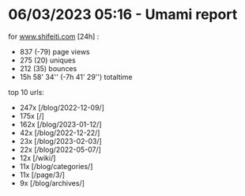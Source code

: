 # 06/03/2023 05:16 - Umami report
for www.shifeiti.com [24h] :

 - 837 (-79) page views
 - 275 (20) uniques
 - 212 (35) bounces
 - 15h 58' 34'' (-7h 41' 29'') totaltime


top 10 urls:
 - 247x [/blog/2022-12-09/]
 - 175x [/]
 - 162x [/blog/2023-01-12/]
 - 42x [/blog/2022-12-22/]
 - 23x [/blog/2023-02-03/]
 - 22x [/blog/2022-05-07/]
 - 12x [/wiki/]
 - 11x [/blog/categories/]
 - 11x [/page/3/]
 - 9x [/blog/archives/]


